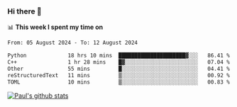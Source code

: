 ### Hi there 👋

📊 **This week I spent my time on**
<!--START_SECTION:waka-->

```txt
From: 05 August 2024 - To: 12 August 2024

Python             18 hrs 10 mins  █████████████████████▓░░░   86.41 %
C++                1 hr 28 mins    █▓░░░░░░░░░░░░░░░░░░░░░░░   07.04 %
Other              55 mins         █░░░░░░░░░░░░░░░░░░░░░░░░   04.41 %
reStructuredText   11 mins         ▒░░░░░░░░░░░░░░░░░░░░░░░░   00.92 %
TOML               10 mins         ▒░░░░░░░░░░░░░░░░░░░░░░░░   00.83 %
```

<!--END_SECTION:waka-->


[![Paul's github stats](https://github-readme-stats.vercel.app/api?username=mickeyouyou&theme=dracula&show_icons=true)](https://github.com/anuraghazra/github-readme-stats)
